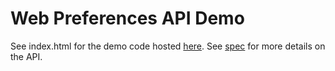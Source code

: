 # Web Preferences API Demo

See index.html for the demo code hosted [here](https://demo.lukewarlow.dev/web-preferences-api/). See [spec](https://wicg.github.io/web-preferences-api/) for more details on the API.